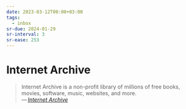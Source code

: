 ```yaml
---
date: 2023-03-12T00:00+03:00
tags:
  - inbox
sr-due: 2024-01-29
sr-interval: 3
sr-ease: 253
---
```


# Internet Archive

> Internet Archive is a non-profit library of millions of free books, movies,
> software, music, websites, and more.\
> — <cite>[Internet Archive](https://archive.org/)</cite>

